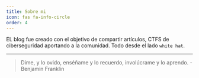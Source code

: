 ```yaml
---
title: Sobre mi
icon: fas fa-info-circle
order: 4
---
```


EL blog fue creado con el objetivo de compartir artículos, CTFS de ciberseguridad aportando a la comunidad. Todo desde el lado ```white hat```.

---

> Dime, y lo ovido, enséñame y lo recuerdo, involúcrame y lo aprendo. -Benjamin Franklin
